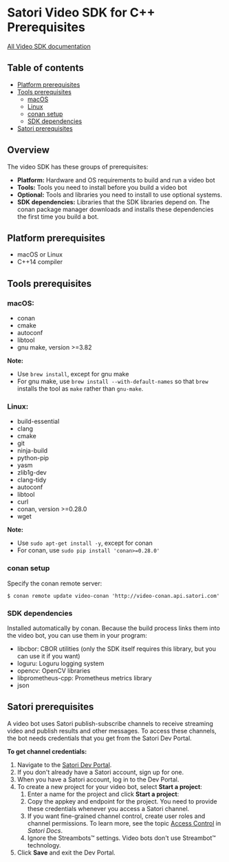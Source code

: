 # Satori Video SDK for C++ Prerequisites

[All Video SDK documentation](../README.md)

## Table of contents
* [Platform prerequisites](#platform-prerequisites)
* [Tools prerequisites](#tools-prerequisites)
    * [macOS](#macos)
    * [Linux](#linux)
    * [conan setup](#conan-setup)
    * [SDK dependencies](#sdk-dependencies)
* [Satori prerequisites](#satori-prerequisites)

## Overview
The video SDK has these groups of prerequisites:

* **Platform:** Hardware and OS requirements to build and run a video bot
* **Tools:** Tools you need to install before you build a video bot
* **Optional:** Tools and libraries you need to install to use optional systems.
* **SDK dependencies:** Libraries that the SDK libraries depend on. The conan package manager downloads and
installs these dependencies the first time you build a bot.

## Platform prerequisites
* macOS or Linux
* C++14 compiler

## Tools prerequisites

### macOS:
* conan
* cmake
* autoconf
* libtool
* gnu make, version >=3.82

**Note:**
* Use `brew install`, except for gnu make
* For gnu make, use `brew install --with-default-names` so that `brew`
installs the tool as `make` rather than `gnu-make`.

### Linux:

* build-essential
* clang
* cmake
* git
* ninja-build
* python-pip
* yasm
* zlib1g-dev
* clang-tidy
* autoconf
* libtool
* curl
* conan, version >=0.28.0
* wget

**Note:**
* Use `sudo apt-get install -y`, except for conan
* For conan, use `sudo pip install 'conan>=0.28.0'`

### conan setup

Specify the conan remote server:

```shell
$ conan remote update video-conan 'http://video-conan.api.satori.com'
```

### SDK dependencies
Installed automatically by conan. Because the build process links them into the video bot, you
can use them in your program:

* libcbor: CBOR utilities (only the SDK itself requires this library, but you can use it if you want)
* loguru: Loguru logging system
* opencv: OpenCV libraries
* libprometheus-cpp: Prometheus metrics library
* json

## Satori prerequisites
A video bot uses Satori publish-subscribe channels to receive streaming video and publish results and other messages.
To access these channels, the bot needs credentials that you get from the Satori Dev Portal.

**To get channel credentials:**

1. Navigate to the [Satori Dev Portal](https://developer.satori.com).
2. If you don't already have a Satori account, sign up for one.
3. When you have a Satori account, log in to the Dev Portal.
4. To create a new project for your video bot, select **Start a project**:
   1. Enter a name for the project and click **Start a project**:
   2. Copy the appkey and endpoint for the project. You need to provide these credentials whenever you access a Satori channel.
   3. If you want fine-grained channel control, create user roles and channel permissions. To learn more, see
      the topic [Access Control](https://www.satori.com/docs/using-satori/authentication) in *Satori Docs*.
   4. Ignore the Streambots™ settings. Video bots don't use Streambot™ technology.
5. Click **Save** and exit the Dev Portal.
